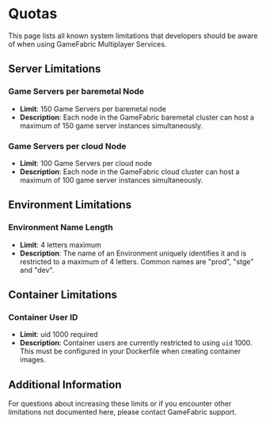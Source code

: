 # Quotas

This page lists all known system limitations that developers should be aware of when using GameFabric Multiplayer Services.

## Server Limitations

### Game Servers per baremetal Node
- **Limit**: 150 Game Servers per baremetal node
- **Description**: Each node in the GameFabric baremetal cluster can host a maximum of 150 game server instances simultaneously.

### Game Servers per cloud Node
- **Limit**: 100 Game Servers per cloud node
- **Description**: Each node in the GameFabric cloud cluster can host a maximum of 100 game server instances simultaneously.

## Environment Limitations

### Environment Name Length
- **Limit**: 4 letters maximum
- **Description**: The name of an Environment uniquely identifies it and is restricted to a maximum of 4 letters. Common names are "prod", "stge" and "dev".

## Container Limitations

### Container User ID
- **Limit**: uid 1000 required
- **Description**: Container users are currently restricted to using `uid` 1000. This must be configured in your Dockerfile when creating container images.

## Additional Information

For questions about increasing these limits or if you encounter other limitations not documented here, please contact GameFabric support.